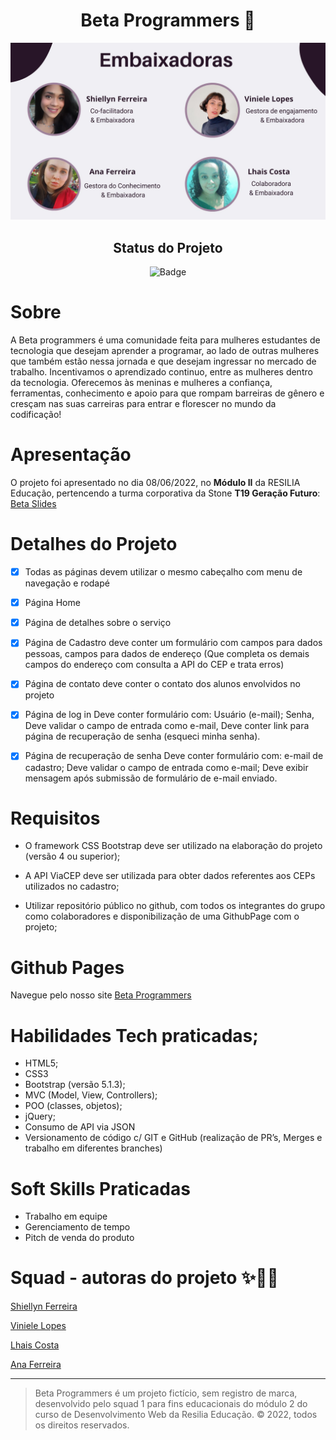 <h1 align="center"> Beta Programmers 💜</h1>
 <img class="logo-header" src="./src/views/pages/assets/Beta%20Programmers.jpg" alt="">


<div id="inicio" align=center>
<h2><strong>Status do Projeto</strong></h2>

  ![Badge](https://img.shields.io/website?down_message=em%20andamento&label=STATUS&style=for-the-badge&up_message=conclu%C3%ADdo&url=https%3A%2F%2Fytallobruno.github.io%2FProjetoFinalModulo2%2F)

</div> 

# **Sobre**

 A Beta programmers é uma comunidade feita para mulheres estudantes de tecnologia que desejam aprender a programar, ao lado de outras mulheres que também estão nessa jornada e que desejam ingressar no mercado de trabalho. Incentivamos o aprendizado continuo, entre as mulheres dentro da tecnologia. Oferecemos às meninas e mulheres a confiança, ferramentas, conhecimento e apoio para que rompam barreiras de gênero e cresçam nas suas carreiras para entrar e florescer no mundo da codificação!

# **Apresentação**
O projeto foi apresentado no dia 08/06/2022, no **Módulo II** da RESILIA Educação, pertencendo a turma corporativa da Stone **T19 Geração Futuro**: [Beta Slides](https://www.canva.com/design/DAFC2fJIz94/R-VzWgHT1X4CHvwBTXKZIQ/view?utm_content=DAFC2fJIz94&utm_campaign=designshare&utm_medium=link2&utm_source=sharebutton)


# **Detalhes do Projeto**
 
 -  [X] Todas as páginas devem utilizar o mesmo cabeçalho com menu de navegação e rodapé
 -  [X] Página Home
 -  [X] Página de detalhes sobre o serviço
 -  [X] Página de Cadastro deve conter um formulário com campos para dados pessoas, campos para dados de endereço (Que completa os demais campos do endereço com consulta a API do CEP e trata erros)
 -  [X] Página de contato deve conter o contato dos alunos envolvidos no projeto
 -  [X] Página de log in
Deve conter formulário com:
Usuário (e-mail);
Senha, Deve validar o campo de entrada como e-mail, Deve conter link para página de recuperação de senha (esqueci minha senha).
- [X] Página de recuperação de senha
 Deve conter formulário com:
 e-mail de cadastro;
 Deve validar o campo de entrada como e-mail;
 Deve exibir mensagem após submissão de formulário de e-mail enviado.


 # **Requisitos**
   - O framework CSS Bootstrap deve ser utilizado na elaboração do projeto
(versão 4 ou superior);

-  A API ViaCEP deve ser utilizada para obter dados referentes aos CEPs utilizados no
cadastro;

-  Utilizar repositório público no github, com todos os integrantes do grupo como
colaboradores e disponibilização de uma GithubPage com o projeto;


# **Github Pages**

Navegue pelo nosso site [Beta Programmers](https://lhaiscosta99.github.io/ProjetoFinalModulo2/)

# **Habilidades Tech praticadas;**
- HTML5;
- CSS3
- Bootstrap (versão 5.1.3);
- MVC (Model, View, Controllers);
- POO (classes, objetos);
- jQuery;
- Consumo de API via JSON
- Versionamento de código c/ GIT e GitHub (realização de PR’s, Merges e trabalho em diferentes branches)
  
# **Soft Skills Praticadas**

- Trabalho em equipe
- Gerenciamento de tempo
- Pitch de venda do produto

# **Squad - autoras do projeto** ✨👩‍💻
[Shiellyn Ferreira](https://github.com/ShiellynFerr) 

[Viniele Lopes](https://github.com/vinielelopes)

[Lhais Costa](https://github.com/LhaisCosta99)

[Ana Ferreira](https://github.com/anacrln)

<hr>

 > Beta Programmers é um projeto fictício, sem registro de marca, desenvolvido pelo squad 1 para fins educacionais do módulo 2 do curso de Desenvolvimento Web da Resilia Educação. © 2022, todos os direitos reservados.
